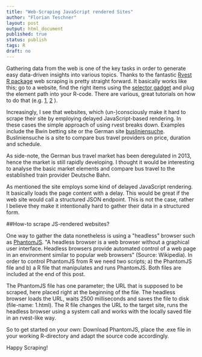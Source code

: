 ```yaml
---
title: "Web-Scraping JavaScript rendered Sites"
author: "Florian Teschner"
layout: post
output: html_document
published: true
status: publish
tags: R
draft: no
---
```

 
Gathering data from the web is one of the key tasks in order to generate easy data-driven insights into various topics.
Thanks to the fantastic [Rvest R package](http://blog.rstudio.org/2014/11/24/rvest-easy-web-scraping-with-r/) web scraping is pretty straight forward.
It basically works like this; go to a website, find the right items using the [selector gadget](http://selectorgadget.com/) and plug the element path into your R-code.
There are various, great tutorials on how to do that  (e.g. [1](https://rpubs.com/catlin/rvest), [2](http://francojc.github.io/web-scraping-with-rvest/) ).



Increasingly, I see that websites, which (un-)consciously make it hard to scrape their site by employing delayed JavaScript-based rendering. In these cases the simple approach of using rvest breaks down. Examples include the Bwin betting site or the German site [busliniensuche](https://www.busliniensuche.de/). Busliniensuche is a site to compare bus travel providers on price, duration and schedule. 
 
As side-note, the German bus travel market has been deregulated in 2013, hence the market is still rapidly developing. I thought it would be interesting to analyse the basic market elements and compare bus travel to the established train provider Deutsche Bahn.
 
As mentioned the site employs some kind of delayed JavaScript rendering. It basically loads the page content with a delay. This would be great if the web site would call a structured JSON endpoint. This is not the case, rather I believe they make it intentionally hard to gather their data in a structured form.
 
##How-to scrape JS-rendered websites?
 
One way to gather the data nonetheless is using a "headless" browser such as [PhantomJS](http://phantomjs.org/).
"A headless browser is a web browser without a graphical user interface. Headless browsers provide automated control of a web page in an environment similar to popular web browsers" (Source: Wikipedia). In order to control PhantomJS from R we need two scripts; a) the PhantomJS file and b) a R file that manipulates and runs PhantomJS. Both files are included at the end of this post.
 
The PhantomJS file has one parameter; the URL that is supposed to be scraped, here placed right at the beginning of the file.
The headless browser loads the URL, waits 2500 milliseconds and saves the file to disk (file-name: 1.html).
The R file changes the URL to the target site, runs the headless browser using a system call and works with the locally saved file in an rvest-like way.
 
So to get started on your own: Download PhantomJS, place the .exe file in your working R-directory and adapt the source code accordingly.
 
Happy Scraping!
 
<script src="https://gist.github.com/flovv/91453712e8a6ba957e63.js"></script>
 
 
 
 
 
 
 
